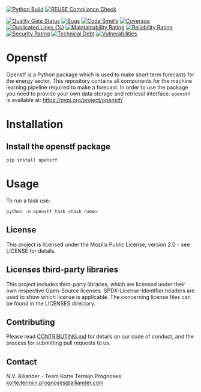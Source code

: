<!--
SPDX-FileCopyrightText: 2017-2021 Alliander N.V. <korte.termijn.prognoses@alliander.com>

SPDX-License-Identifier: MPL-2.0
-->

<!-- Github Actions badges -->
[![Python Build](https://github.com/alliander-opensource/openstf/actions/workflows/python-build.yaml/badge.svg)](https://github.com/alliander-opensource/openstf/actions/workflows/python-build.yaml)
[![REUSE Compliance Check](https://github.com/alliander-opensource/openstf/actions/workflows/reuse-compliance.yaml/badge.svg)](https://github.com/alliander-opensource/openstf/actions/workflows/reuse-compliance.yaml)
<!-- SonarCloud badges -->
[![Quality Gate Status](https://sonarcloud.io/api/project_badges/measure?project=alliander-opensource_short-term-forecasting&metric=alert_status)](https://sonarcloud.io/dashboard?id=alliander-opensource_short-term-forecasting)
[![Bugs](https://sonarcloud.io/api/project_badges/measure?project=alliander-opensource_short-term-forecasting&metric=bugs)](https://sonarcloud.io/dashboard?id=alliander-opensource_short-term-forecasting)
[![Code Smells](https://sonarcloud.io/api/project_badges/measure?project=alliander-opensource_short-term-forecasting&metric=code_smells)](https://sonarcloud.io/dashboard?id=alliander-opensource_short-term-forecasting)
[![Coverage](https://sonarcloud.io/api/project_badges/measure?project=alliander-opensource_short-term-forecasting&metric=coverage)](https://sonarcloud.io/dashboard?id=alliander-opensource_short-term-forecasting)
[![Duplicated Lines (%)](https://sonarcloud.io/api/project_badges/measure?project=alliander-opensource_short-term-forecasting&metric=duplicated_lines_density)](https://sonarcloud.io/dashboard?id=alliander-opensource_short-term-forecasting)
[![Maintainability Rating](https://sonarcloud.io/api/project_badges/measure?project=alliander-opensource_short-term-forecasting&metric=sqale_rating)](https://sonarcloud.io/dashboard?id=alliander-opensource_short-term-forecasting)
[![Reliability Rating](https://sonarcloud.io/api/project_badges/measure?project=alliander-opensource_short-term-forecasting&metric=reliability_rating)](https://sonarcloud.io/dashboard?id=alliander-opensource_short-term-forecasting)
[![Security Rating](https://sonarcloud.io/api/project_badges/measure?project=alliander-opensource_short-term-forecasting&metric=security_rating)](https://sonarcloud.io/dashboard?id=alliander-opensource_short-term-forecasting)
[![Technical Debt](https://sonarcloud.io/api/project_badges/measure?project=alliander-opensource_short-term-forecasting&metric=sqale_index)](https://sonarcloud.io/dashboard?id=alliander-opensource_short-term-forecasting)
[![Vulnerabilities](https://sonarcloud.io/api/project_badges/measure?project=alliander-opensource_short-term-forecasting&metric=vulnerabilities)](https://sonarcloud.io/dashboard?id=alliander-opensource_short-term-forecasting)

# Openstf

Openstf is a Python package which is used to make short term forecasts for the energy sector. This repository contains all components for the machine learning pipeline required to make a forecast. In order to use the package you need to provide your own data storage and retrieval interface. `openstf` is available at: https://pypi.org/project/openstf/

# Installation

## Install the openstf package

```shell
pip install openstf
```

# Usage

To run a task use:

```shell
python -m openstf task <task_name>
```

## License
This project is licensed under the Mozilla Public License, version 2.0 - see LICENSE for details.

## Licenses third-party libraries
This project includes third-party libraries, which are licensed under their own respective Open-Source licenses. SPDX-License-Identifier headers are used to show which license is applicable. The concerning license files can be found in the LICENSES directory.

## Contributing

Please read [CONTRIBUTING.md](CONTRIBUTING.md) for details on our code of conduct, and the process for submitting pull requests to us.

## Contact

N.V. Alliander - Team Korte Termijn Prognoses <korte.termijn.prognoses@alliander.com>
